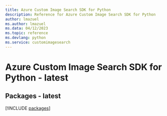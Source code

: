 ```yaml
---
title: Azure Custom Image Search SDK for Python
description: Reference for Azure Custom Image Search SDK for Python
author: lmazuel
ms.author: lmazuel
ms.data: 04/12/2023
ms.topic: reference
ms.devlang: python
ms.service: customimagesearch
---
```

# Azure Custom Image Search SDK for Python - latest
## Packages - latest
[!INCLUDE [packages](custom-image-search-index.md)]
